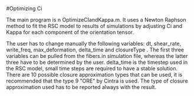 #Optimizing Ci

The main program is n OptimizeCIandKappa.m. It uses a Newton Raphson method to fit the RSC model to results of simulations by adjusting Ci and Kappa for each component of the orientation tensor. 

The user has to change manually the following variables: dt, shear_rate, write_freq, max_deformation, delta_time and closureType . The first three variables can be pulled from the fibers.in simulation file, whereas the latter three have to be determined by the user. delta_time is the timestep used in the RSC model, small time steps are required to have a stable solution. There are 10 possible closure approximation types that can be used, it is recommended that the type 9 "ORE" by Cintra is used. The type of closure approximation used has to be reported always with the result. 
